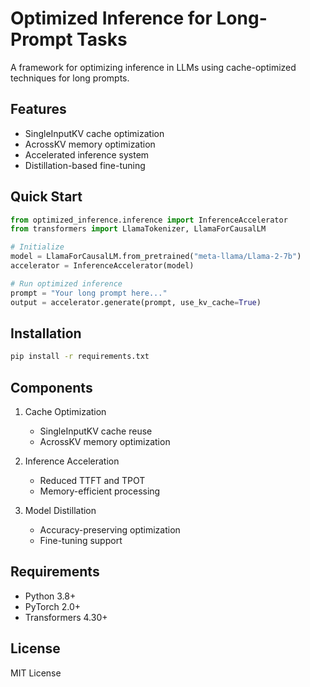 # Optimized Inference for Long-Prompt Tasks

A framework for optimizing inference in LLMs using cache-optimized techniques for long prompts.

## Features
- SingleInputKV cache optimization
- AcrossKV memory optimization
- Accelerated inference system
- Distillation-based fine-tuning

## Quick Start
```python
from optimized_inference.inference import InferenceAccelerator
from transformers import LlamaTokenizer, LlamaForCausalLM

# Initialize
model = LlamaForCausalLM.from_pretrained("meta-llama/Llama-2-7b")
accelerator = InferenceAccelerator(model)

# Run optimized inference
prompt = "Your long prompt here..."
output = accelerator.generate(prompt, use_kv_cache=True)
```

## Installation
```bash
pip install -r requirements.txt
```

## Components
1. Cache Optimization
   - SingleInputKV cache reuse
   - AcrossKV memory optimization

2. Inference Acceleration
   - Reduced TTFT and TPOT
   - Memory-efficient processing

3. Model Distillation
   - Accuracy-preserving optimization
   - Fine-tuning support

## Requirements
- Python 3.8+
- PyTorch 2.0+
- Transformers 4.30+

## License
MIT License